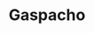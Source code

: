 ---
uuid: 6513ecff-d89c-413a-a2d2-fecc00755716
title: Gaspacho
titleslug: gaspacho_6513ecff-d89c-413a-a2d2-fecc00755716
draft: false
layout: recettes
type: entree
categories:
  - Soupe
regime:
  - vegetarien
  - vegan
  - sans-lactose
  - sans-gluten
region: Espagne
saison:
  - ete
cuisson: Non
temperature: Froid
plate: 100
check: Oui
checkAlwaysOk: false
ingredients:
  legumes:
    - title: Ail
      quantite: 100
      unit: grammes
    - title: Oignon rouge
      quantite: 10
      unit: unité
    - title: Poivron (vert)
      quantite: 2
      unit: Kg
    - title: Concombre
      quantite: 10
      unit: unité
    - title: Tomate
      quantite: 10
      unit: Kg
  lof:
    - title: huile d'olive
      quantite: 2
      unit: litre
  autres:
    - title: Pain rassis
      quantite: 1.8
      unit: Kg
  epices:
    - title: Vinaigre de Xérès
      quantite: 500
      unit: ml
    - title: Basilic sec
      quantite: 30
      unit: grammes
    - title: Origan
      quantite: 30
      unit: grammes
    - title: Sel
      quantite: 30
      unit: grammes
    - title: Poivre noir moulu
      quantite: 20
      unit: grammes
preparation: Le jour même mixer les légumes avec l'huile, le vinaigre et le
  pain... servir frais bien entendu!!!
preparation24h: "**24h avant** : faire tremper les légumes prédécoupés petits
  avec l'huile assaisonnée."
publishDate: 2024-05-20T14:21:00.000Z
---